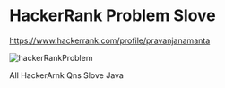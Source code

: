 # HackerRank Problem Slove

https://www.hackerrank.com/profile/pravanjanamanta

![hackerRankProblem](https://github.com/user-attachments/assets/31677b26-806d-416a-84ee-11f7e4a5a1b1)

All HackerArnk Qns Slove Java

